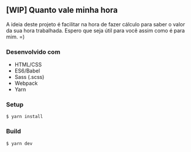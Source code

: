 ## [WIP] Quanto vale minha hora

A ideia deste projeto é facilitar na hora de fazer cálculo para saber o valor da sua hora trabalhada.
Espero que seja útil para você assim como é para mim. =)

### Desenvolvido com
  - HTML/CSS
  - ES6/Babel
  - Sass (.scss)
  - Webpack
  - Yarn

### Setup
```
$ yarn install
```

### Build
```
$ yarn dev
```